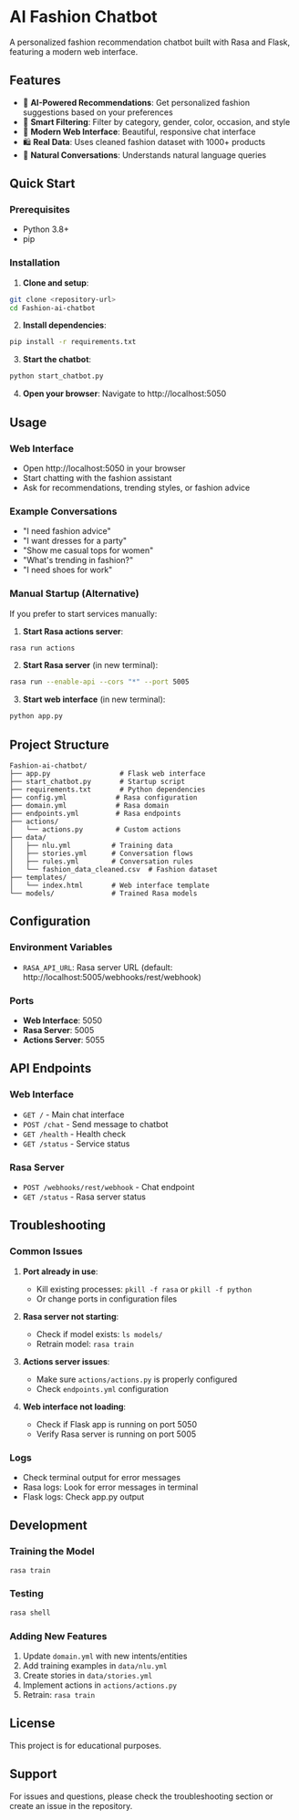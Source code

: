 # AI Fashion Chatbot

A personalized fashion recommendation chatbot built with Rasa and Flask, featuring a modern web interface.

## Features

- 🤖 **AI-Powered Recommendations**: Get personalized fashion suggestions based on your preferences
- 🎨 **Smart Filtering**: Filter by category, gender, color, occasion, and style
- 📱 **Modern Web Interface**: Beautiful, responsive chat interface
- 🛍️ **Real Data**: Uses cleaned fashion dataset with 1000+ products
- 💬 **Natural Conversations**: Understands natural language queries

## Quick Start

### Prerequisites

- Python 3.8+
- pip

### Installation

1. **Clone and setup**:
```bash
git clone <repository-url>
cd Fashion-ai-chatbot
```

2. **Install dependencies**:
```bash
pip install -r requirements.txt
```

3. **Start the chatbot**:
```bash
python start_chatbot.py
```

4. **Open your browser**:
Navigate to http://localhost:5050

## Usage

### Web Interface
- Open http://localhost:5050 in your browser
- Start chatting with the fashion assistant
- Ask for recommendations, trending styles, or fashion advice

### Example Conversations
- "I need fashion advice"
- "I want dresses for a party"
- "Show me casual tops for women"
- "What's trending in fashion?"
- "I need shoes for work"

### Manual Startup (Alternative)

If you prefer to start services manually:

1. **Start Rasa actions server**:
```bash
rasa run actions
```

2. **Start Rasa server** (in new terminal):
```bash
rasa run --enable-api --cors "*" --port 5005
```

3. **Start web interface** (in new terminal):
```bash
python app.py
```

## Project Structure

```
Fashion-ai-chatbot/
├── app.py                 # Flask web interface
├── start_chatbot.py       # Startup script
├── requirements.txt       # Python dependencies
├── config.yml            # Rasa configuration
├── domain.yml            # Rasa domain
├── endpoints.yml         # Rasa endpoints
├── actions/
│   └── actions.py        # Custom actions
├── data/
│   ├── nlu.yml          # Training data
│   ├── stories.yml      # Conversation flows
│   ├── rules.yml        # Conversation rules
│   └── fashion_data_cleaned.csv  # Fashion dataset
├── templates/
│   └── index.html       # Web interface template
└── models/              # Trained Rasa models
```

## Configuration

### Environment Variables
- `RASA_API_URL`: Rasa server URL (default: http://localhost:5005/webhooks/rest/webhook)

### Ports
- **Web Interface**: 5050
- **Rasa Server**: 5005
- **Actions Server**: 5055

## API Endpoints

### Web Interface
- `GET /` - Main chat interface
- `POST /chat` - Send message to chatbot
- `GET /health` - Health check
- `GET /status` - Service status

### Rasa Server
- `POST /webhooks/rest/webhook` - Chat endpoint
- `GET /status` - Rasa server status

## Troubleshooting

### Common Issues

1. **Port already in use**:
   - Kill existing processes: `pkill -f rasa` or `pkill -f python`
   - Or change ports in configuration files

2. **Rasa server not starting**:
   - Check if model exists: `ls models/`
   - Retrain model: `rasa train`

3. **Actions server issues**:
   - Make sure `actions/actions.py` is properly configured
   - Check `endpoints.yml` configuration

4. **Web interface not loading**:
   - Check if Flask app is running on port 5050
   - Verify Rasa server is running on port 5005

### Logs
- Check terminal output for error messages
- Rasa logs: Look for error messages in terminal
- Flask logs: Check app.py output

## Development

### Training the Model
```bash
rasa train
```

### Testing
```bash
rasa shell
```

### Adding New Features
1. Update `domain.yml` with new intents/entities
2. Add training examples in `data/nlu.yml`
3. Create stories in `data/stories.yml`
4. Implement actions in `actions/actions.py`
5. Retrain: `rasa train`

## License

This project is for educational purposes.

## Support

For issues and questions, please check the troubleshooting section or create an issue in the repository. 